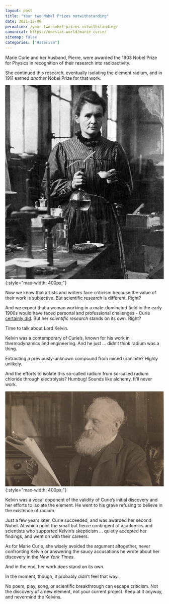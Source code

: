 ```yaml
---
layout: post
title: "Your two Nobel Prizes notwithstanding"
date: 2021-12-06
permalink: /your-two-nobel-prizes-notwithstanding/
canonical: https://onestar.world/marie-curie/
sitemap: false
categories: ["Haterism"]
---
```


Marie Curie and her husband, Pierre, were awarded the 1903 Nobel Prize for Physics in recognition of their research into radioactivity.

She continued this research, eventually isolating the element radium, and in 1911 earned _another_ Nobel Prize for that work.

![Photo of Marie Curie in her lab](/images/marie-curie.jpg){:style="max-width: 400px;"}

Now we know that artists and writers face criticism because the value of their work is subjective. But scientific research is different. Right?

And we expect that a woman working in a male-dominated field in the early 1900s would have faced personal and professional challenges - Curie [certainly did](https://www.npr.org/sections/krulwich/2010/12/14/132031977/don-t-come-to-stockholm-madame-curie-s-nobel-scandal). But her _scientific research_ stands on its own. Right?

Time to talk about Lord Kelvin.

Kelvin was a contemporary of Curie’s, known for his work in thermodynamics and engineering. And he just … didn’t think radium was a thing.

Extracting a previously-unknown compound from mined uraninite? Highly unlikely.

And the efforts to isolate this so-called radium from so-called radium chloride through electrolysis? Humbug! Sounds like alchemy. It’ll never work.

![Picture of Lord Kelvin reading](/images/lord-kelvin.jpg){:style="max-width: 400px;"}

Kelvin was a vocal opponent of the validity of Curie’s initial discovery and her efforts to isolate the element. He went to his grave refusing to believe in the existence of radium.

Just a few years later, Curie succeeded, and was awarded her second Nobel. At which point the small but fierce contingent of academics and scientists who supported Kelvin’s skepticism … quietly accepted her findings, and went on with their careers.

As for Marie Curie, she wisely avoided the argument altogether, never confronting Kelvin or answering the saucy accusations he wrote about her discovery in the _New York Times_.

And in the end, her work _does_ stand on its own.

In the moment, though, it probably didn’t feel that way.

No poem, play, song, or scientific breakthrough can escape criticism. Not the discovery of a new element, not your current project. Keep at it anyway, and nevermind the Kelvins.

